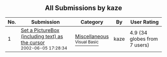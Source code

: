 ﻿<div align="center">

## All Submissions by kaze

</div>

No.  | Submission | Category | By   | User Rating
---- | ---------- | -------- | ---- | -----------
1 | [Set a PictureBox \(including text\) as the cursor<br /><sup>2002-06-05 17:28:34</sup>](https://github.com/Planet-Source-Code/kaze-set-a-picturebox-including-text-as-the-cursor__1-35510) | [Miscellaneous<br /><sup>Visual Basic</sup>](../ByCategory/miscellaneous__1-1.md) | kaze | 4.9 (34 globes from 7 users)
